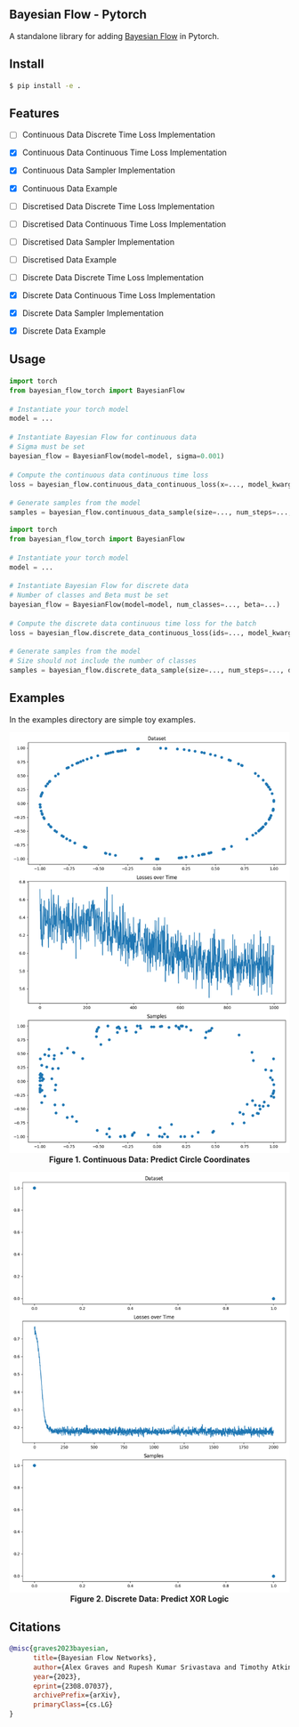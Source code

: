 ## Bayesian Flow - Pytorch

A standalone library for adding <a href="https://arxiv.org/abs/2308.07037">Bayesian Flow</a> in Pytorch.

## Install

```bash
$ pip install -e .
```

## Features

- [ ] Continuous Data Discrete Time Loss Implementation
- [x] Continuous Data Continuous Time Loss Implementation
- [x] Continuous Data Sampler Implementation
- [x] Continuous Data Example


- [ ] Discretised Data Discrete Time Loss Implementation
- [ ] Discretised Data Continuous Time Loss Implementation
- [ ] Discretised Data Sampler Implementation
- [ ] Discretised Data Example


- [ ] Discrete Data Discrete Time Loss Implementation
- [x] Discrete Data Continuous Time Loss Implementation
- [x] Discrete Data Sampler Implementation
- [x] Discrete Data Example

## Usage

```python
import torch
from bayesian_flow_torch import BayesianFlow

# Instantiate your torch model
model = ...

# Instantiate Bayesian Flow for continuous data
# Sigma must be set
bayesian_flow = BayesianFlow(model=model, sigma=0.001)

# Compute the continuous data continuous time loss
loss = bayesian_flow.continuous_data_continuous_loss(x=..., model_kwargs=...)

# Generate samples from the model 
samples = bayesian_flow.continuous_data_sample(size=..., num_steps=..., device=..., model_kwargs=...)
```

```python
import torch
from bayesian_flow_torch import BayesianFlow

# Instantiate your torch model
model = ...

# Instantiate Bayesian Flow for discrete data
# Number of classes and Beta must be set
bayesian_flow = BayesianFlow(model=model, num_classes=..., beta=...)

# Compute the discrete data continuous time loss for the batch
loss = bayesian_flow.discrete_data_continuous_loss(ids=..., model_kwargs=...)

# Generate samples from the model 
# Size should not include the number of classes
samples = bayesian_flow.discrete_data_sample(size=..., num_steps=..., device=..., model_kwargs=...)
```

## Examples

In the examples directory are simple toy examples.

<p align="center">
  <img src="figures/continuous.png" alt="Continuous Data: Predict Circle Coordinates">
  <br>
  <b>Figure 1. Continuous Data: Predict Circle Coordinates</b>
</p>


<p align="center">
  <img src="figures/discrete.png" alt="Discrete Data: Predict XOR Logic">
  <br>
  <b>Figure 2. Discrete Data: Predict XOR Logic</b>
</p>

## Citations

```bibtex
@misc{graves2023bayesian,
      title={Bayesian Flow Networks}, 
      author={Alex Graves and Rupesh Kumar Srivastava and Timothy Atkinson and Faustino Gomez},
      year={2023},
      eprint={2308.07037},
      archivePrefix={arXiv},
      primaryClass={cs.LG}
}
```